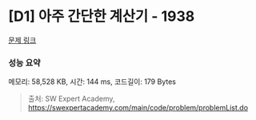 # [D1] 아주 간단한 계산기 - 1938 

[문제 링크](https://swexpertacademy.com/main/code/problem/problemDetail.do?contestProbId=AV5PjsYKAMIDFAUq) 

### 성능 요약

메모리: 58,528 KB, 시간: 144 ms, 코드길이: 179 Bytes



> 출처: SW Expert Academy, https://swexpertacademy.com/main/code/problem/problemList.do